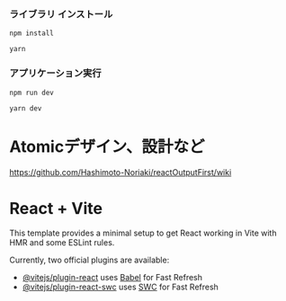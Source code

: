 ### ライブラリ インストール
```
npm install
```
```
yarn
```
### アプリケーション実行
```
npm run dev
```
```
yarn dev
```

# Atomicデザイン、設計など

https://github.com/Hashimoto-Noriaki/reactOutputFirst/wiki








# React + Vite

This template provides a minimal setup to get React working in Vite with HMR and some ESLint rules.

Currently, two official plugins are available:

- [@vitejs/plugin-react](https://github.com/vitejs/vite-plugin-react/blob/main/packages/plugin-react/README.md) uses [Babel](https://babeljs.io/) for Fast Refresh
- [@vitejs/plugin-react-swc](https://github.com/vitejs/vite-plugin-react-swc) uses [SWC](https://swc.rs/) for Fast Refresh
